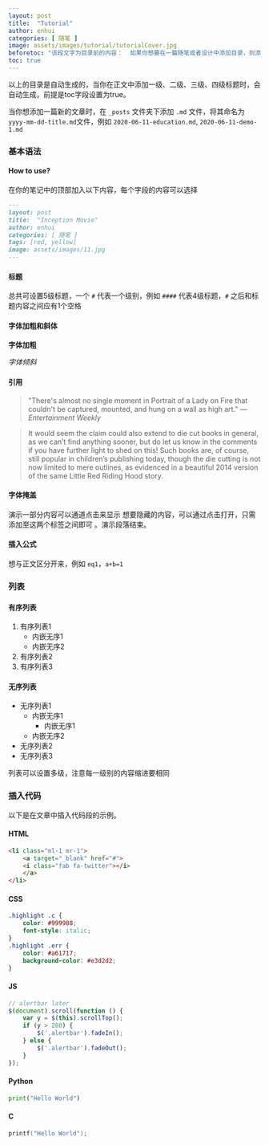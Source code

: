 ```yaml
---
layout: post
title:  "Tutorial"
author: enhui
categories: [ 随笔 ]
image: assets/images/tutorial/tutorialCover.jpg
beforetoc: "该段文字为目录前的内容：  如果你想要在一篇随笔或者设计中添加目录，则添加'toc'字段，将它设置为true；如果要在目录前写上一段目录，那么就添加'beforetoc'字段，并写入前言的内容，在这个说明手册中是存在前言和目录的。你将在这个说明手册中看到markdown的写法，具体写法请见该文件对应的md文件。"
toc: true
---
```

以上的目录是自动生成的，当你在正文中添加一级、二级、三级、四级标题时，会自动生成，前提是toc字段设置为true。

当你想添加一篇新的文章时，在 `_posts` 文件夹下添加 `.md` 文件，将其命名为 `yyyy-mm-dd-title.md`文件，例如 `2020-06-11-education.md`, `2020-06-11-demo-1.md`



### 基本语法

#### How to use?

在你的笔记中的顶部加入以下内容，每个字段的内容可以选择

```md
---
layout: post
title:  "Inception Movie"
author: enhui
categories: [ 随笔 ]
tags: [red, yellow]
image: assets/images/11.jpg
---
```

#### 标题
总共可设置5级标题，一个 `#` 代表一个级别，例如 `####` 代表4级标题，`#` 之后和标题内容之间应有1个空格



#### 字体加粗和斜体
**字体加粗**

*字体倾斜*

#### 引用
> "There's almost no single moment in Portrait of a Lady on Fire that couldn't be captured, mounted, and hung on a wall as high art." <cite>— Entertainment Weekly</cite>

> It would seem the claim could also extend to die cut books in general, as we can’t find anything sooner, but do let us know in the comments if you have further light to shed on this! Such books are, of course, still popular in children’s publishing today, though the die cutting is not now limited to mere outlines, as evidenced in a beautiful 2014 version of the same Little Red Riding Hood story. 

#### 字体掩盖
演示一部分内容可以通道点击来显示 <span class="spoiler"> 想要隐藏的内容，可以通过点击打开，只需添加至这两个标签之间即可</span> 。演示段落结束。

#### 插入公式
想与正文区分开来，例如 `eq1`，`a+b=1` 

### 列表
#### 有序列表
1. 有序列表1
    - 内嵌无序1
    - 内嵌无序2
2. 有序列表2
3. 有序列表3


#### 无序列表
- 无序列表1
    - 内嵌无序1
        - 内嵌无序1
    - 内嵌无序2
- 无序列表2
- 无序列表3

列表可以设置多级，注意每一级别的内容缩进要相同

### 插入代码
以下是在文章中插入代码段的示例。
#### HTML

```html
<li class="ml-1 mr-1">
    <a target="_blank" href="#">
    <i class="fab fa-twitter"></i>
    </a>
</li>
```

#### CSS

```css
.highlight .c {
    color: #999988;
    font-style: italic; 
}
.highlight .err {
    color: #a61717;
    background-color: #e3d2d2; 
}
```

#### JS

```js
// alertbar later
$(document).scroll(function () {
    var y = $(this).scrollTop();
    if (y > 280) {
        $('.alertbar').fadeIn();
    } else {
        $('.alertbar').fadeOut();
    }
});
```

#### Python

```python
print("Hello World")
```


#### C

```c
printf("Hello World");
```